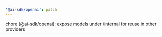 ```yaml
---
'@ai-sdk/openai': patch
---
```


chore (@ai-sdk/openai): expose models under /internal for reuse in other providers

